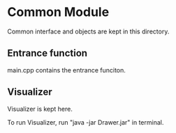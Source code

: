 # Common Module
Common interface and objects are kept in this directory.
## Entrance function
main.cpp contains the entrance funciton.
## Visualizer
Visualizer is kept here.

To run Visualizer, run "java -jar Drawer.jar" in terminal.
